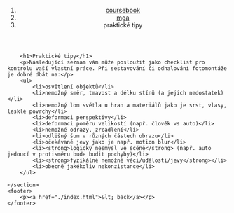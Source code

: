 <!DOCTYPE html>
<html lang="cs">

<head>
    <meta charset="utf-8">
    <meta name="viewport" content="width=device-width" />
    <title>Poznámky k počítačové grafice</title>
    <meta name="author" content="Vojtěch Tomas">
    <link href="../style.css" rel="stylesheet" type="text/css" />
</head>

<body>
    <header>
        <ol>
            <li><a href="../index.html">coursebook</a></li>
            <li><a href="../index.html#mga">mga</a></li>
            <li>praktické tipy</li>
        </ol>
    </header>
    <section>

        <h1>Praktické tipy</h1>
        <p>Následující seznam vám může posloužit jako checklist pro kontrolu vaší vlastní práce. Při sestavování či odhalování fotomontáže je dobré dbát na:</p>
        <ul>
            <li>osvětlení objektů</li>
            <li>nemožný směr, tmavost a délku stínů (a jejich nedostatek)</li>
            <li>nemožný lom světla u hran a materiálů jako je srst, vlasy, lesklé povrchy</li>
            <li>deformaci perspektivy</li>
            <li>deformaci poměru velikostí (např. člověk vs auto)</li>
            <li>nemožné odrazy, zrcadlení</li>
            <li>odlišný šum v různých částech obrazu</li>
            <li>očekávané jevy jako je např. motion blur</li>
            <li><strong>logický nesmysl ve scéně</strong> (např. auto jedoucí v protisměru bude budit pochyby)</li>
            <li><strong>fyzikálně nemožné věci/události/jevy</strong></li>
            <li>obecně jakékoliv nekonzistance</li>
        </ul>
        
    </section>
    <footer>
        <p><a href="./index.html">&lt; back</a></p>
    </footer>
</body>

</html>